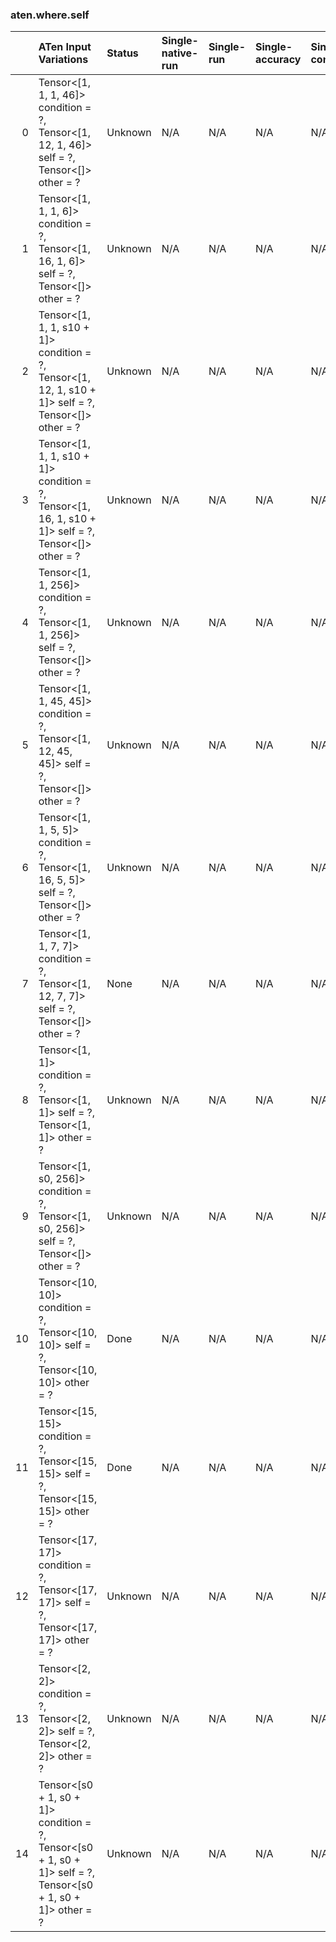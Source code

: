 ### aten.where.self
|    | ATen Input Variations                                                                                               | Status   | Single-native-run   | Single-run   | Single-accuracy   | Single-converted   |
|---:|:--------------------------------------------------------------------------------------------------------------------|:---------|:--------------------|:-------------|:------------------|:-------------------|
|  0 | Tensor<[1, 1, 1, 46]> condition = ?,<br>Tensor<[1, 12, 1, 46]> self = ?,<br>Tensor<[]> other = ?                    | Unknown  | N/A                 | N/A          | N/A               | N/A                |
|  1 | Tensor<[1, 1, 1, 6]> condition = ?,<br>Tensor<[1, 16, 1, 6]> self = ?,<br>Tensor<[]> other = ?                      | Unknown  | N/A                 | N/A          | N/A               | N/A                |
|  2 | Tensor<[1, 1, 1, s10 + 1]> condition = ?,<br>Tensor<[1, 12, 1, s10 + 1]> self = ?,<br>Tensor<[]> other = ?          | Unknown  | N/A                 | N/A          | N/A               | N/A                |
|  3 | Tensor<[1, 1, 1, s10 + 1]> condition = ?,<br>Tensor<[1, 16, 1, s10 + 1]> self = ?,<br>Tensor<[]> other = ?          | Unknown  | N/A                 | N/A          | N/A               | N/A                |
|  4 | Tensor<[1, 1, 256]> condition = ?,<br>Tensor<[1, 1, 256]> self = ?,<br>Tensor<[]> other = ?                         | Unknown  | N/A                 | N/A          | N/A               | N/A                |
|  5 | Tensor<[1, 1, 45, 45]> condition = ?,<br>Tensor<[1, 12, 45, 45]> self = ?,<br>Tensor<[]> other = ?                  | Unknown  | N/A                 | N/A          | N/A               | N/A                |
|  6 | Tensor<[1, 1, 5, 5]> condition = ?,<br>Tensor<[1, 16, 5, 5]> self = ?,<br>Tensor<[]> other = ?                      | Unknown  | N/A                 | N/A          | N/A               | N/A                |
|  7 | Tensor<[1, 1, 7, 7]> condition = ?,<br>Tensor<[1, 12, 7, 7]> self = ?,<br>Tensor<[]> other = ?                      | None     | N/A                 | N/A          | N/A               | N/A                |
|  8 | Tensor<[1, 1]> condition = ?,<br>Tensor<[1, 1]> self = ?,<br>Tensor<[1, 1]> other = ?                               | Unknown  | N/A                 | N/A          | N/A               | N/A                |
|  9 | Tensor<[1, s0, 256]> condition = ?,<br>Tensor<[1, s0, 256]> self = ?,<br>Tensor<[]> other = ?                       | Unknown  | N/A                 | N/A          | N/A               | N/A                |
| 10 | Tensor<[10, 10]> condition = ?,<br>Tensor<[10, 10]> self = ?,<br>Tensor<[10, 10]> other = ?                         | Done     | N/A                 | N/A          | N/A               | N/A                |
| 11 | Tensor<[15, 15]> condition = ?,<br>Tensor<[15, 15]> self = ?,<br>Tensor<[15, 15]> other = ?                         | Done     | N/A                 | N/A          | N/A               | N/A                |
| 12 | Tensor<[17, 17]> condition = ?,<br>Tensor<[17, 17]> self = ?,<br>Tensor<[17, 17]> other = ?                         | Unknown  | N/A                 | N/A          | N/A               | N/A                |
| 13 | Tensor<[2, 2]> condition = ?,<br>Tensor<[2, 2]> self = ?,<br>Tensor<[2, 2]> other = ?                               | Unknown  | N/A                 | N/A          | N/A               | N/A                |
| 14 | Tensor<[s0 + 1, s0 + 1]> condition = ?,<br>Tensor<[s0 + 1, s0 + 1]> self = ?,<br>Tensor<[s0 + 1, s0 + 1]> other = ? | Unknown  | N/A                 | N/A          | N/A               | N/A                |

